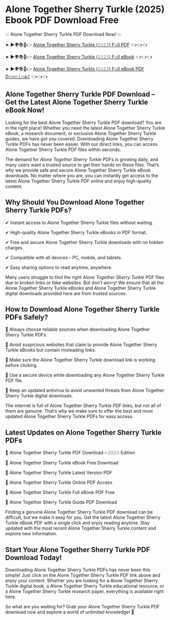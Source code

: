 # Alone Together Sherry Turkle (2025) Ebook PDF Download Free

💥 Alone Together Sherry Turkle PDF Download Now! 💥

➤ ►🌍📚📱👉 [Alone Together Sherry Turkle (𝟸𝟶𝟸𝟻) F𝚞ll PDF](https://getpdf.xyz/alone-together-sherry-turkle) 👈👈👈


➤ ►🌍📚📱👉 [Alone Together Sherry Turkle (𝟸𝟶𝟸𝟻) F𝚞ll eBook](https://getpdf.xyz/alone-together-sherry-turkle) 👈👈👈


➤ ►🌍📚📱👉 [Alone Together Sherry Turkle (𝟸𝟶𝟸𝟻) F𝚞ll eBook PDF D𝚘𝚠𝚗𝚕𝚘a𝚍](https://getpdf.xyz/alone-together-sherry-turkle) 👈👈👈


## Alone Together Sherry Turkle PDF Download – Get the Latest Alone Together Sherry Turkle eBook Now!

Looking for the best Alone Together Sherry Turkle PDF download? You are in the right place! Whether you need the latest Alone Together Sherry Turkle eBook, a research document, or exclusive Alone Together Sherry Turkle guides, we have got you covered. Downloading Alone Together Sherry Turkle PDFs has never been easier. With our direct links, you can access Alone Together Sherry Turkle PDF files within seconds.

The demand for *Alone Together Sherry Turkle* PDFs is growing daily, and many users want a trusted source to get their hands on these files. That’s why we provide safe and secure Alone Together Sherry Turkle eBook downloads. No matter where you are, you can instantly get access to the latest Alone Together Sherry Turkle PDF online and enjoy high-quality content.

## Why Should You Download Alone Together Sherry Turkle PDFs?

✔ Instant access to Alone Together Sherry Turkle files without waiting.

✔ High-quality Alone Together Sherry Turkle eBooks in PDF format.

✔ Free and secure Alone Together Sherry Turkle downloads with no hidden charges.

✔ Compatible with all devices – PC, mobile, and tablets.

✔ Easy sharing options to read anytime, anywhere.

Many users struggle to find the right *Alone Together Sherry Turkle* PDF files due to broken links or fake websites. But don’t worry! We ensure that all the Alone Together Sherry Turkle eBooks and Alone Together Sherry Turkle digital downloads provided here are from trusted sources.

## How to Download Alone Together Sherry Turkle PDFs Safely?

📌 Always choose reliable sources when downloading Alone Together Sherry Turkle PDFs.

📌 Avoid suspicious websites that claim to provide Alone Together Sherry Turkle eBooks but contain misleading links.

📌 Make sure the Alone Together Sherry Turkle download link is working before clicking.

📌 Use a secure device while downloading any Alone Together Sherry Turkle PDF file.

📌 Keep an updated antivirus to avoid unwanted threats from Alone Together Sherry Turkle digital downloads.

The internet is full of Alone Together Sherry Turkle PDF links, but not all of them are genuine. That’s why we make sure to offer the best and most updated Alone Together Sherry Turkle PDFs for easy access.

## Latest Updates on Alone Together Sherry Turkle PDFs

🔹 Alone Together Sherry Turkle PDF Download – 𝟸𝟶𝟸𝟻 Edition

🔹 Alone Together Sherry Turkle eBook Free Download

🔹 Alone Together Sherry Turkle Latest Version PDF

🔹 Alone Together Sherry Turkle Online PDF Access

🔹 Alone Together Sherry Turkle Full eBook PDF Free

🔹 Alone Together Sherry Turkle Guide PDF Download

Finding a genuine Alone Together Sherry Turkle PDF download can be difficult, but we make it easy for you. Get the latest Alone Together Sherry Turkle eBook PDF with a single click and enjoy reading anytime. Stay updated with the most recent Alone Together Sherry Turkle content and explore new information.

## Start Your Alone Together Sherry Turkle PDF Download Today!

Downloading Alone Together Sherry Turkle PDFs has never been this simple! Just click on the Alone Together Sherry Turkle PDF link above and enjoy your content. Whether you are looking for a Alone Together Sherry Turkle digital book, a Alone Together Sherry Turkle educational resource, or a Alone Together Sherry Turkle research paper, everything is available right here.

So what are you waiting for? Grab your Alone Together Sherry Turkle PDF download now and explore a world of unlimited knowledge! 🚀